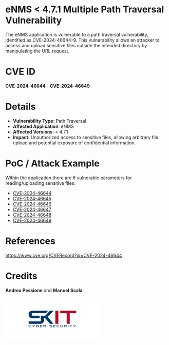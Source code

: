 # eNMS < 4.7.1 Multiple Path Traversal Vulnerability
The eNMS application is vulnerable to a path traversal vulnerability, identified as CVE-2024-46644-9. This vulnerability allows an attacker to access and upload sensitive files outside the intended directory by manipulating the URL request.

# CVE ID
**CVE-2024-46644 - CVE-2024-46649**

# Details
* **Vulnerability Type**: Path Traversal
* **Affected Application**: eNMS
* **Affected Versions**: < 4.7.1
* **Impact**: Unauthorized access to sensitive files, allowing arbitrary file upload and potential exposure of confidential information.

# PoC / Attack Example

Within the application there are 6 vulnerable parameters for reading/uploading sensitive files:
* [CVE-2024-46644](CVE-2024-46644.md)
* [CVE-2024-46645](CVE-2024-46645.md)
* [CVE-2024-46646](CVE-2024-46646.md)
* [CVE-2024-46647](CVE-2024-46647.md)
* [CVE-2024-46648](CVE-2024-46648.md)
* [CVE-2024-46649](CVE-2024-46649.md)


# References
https://www.cve.org/CVERecord?id=CVE-2024-46644
# Credits
**Andrea Pessione** and **Manuel Scala** <br></br>
<a href="https://sk-it.com/"><img src="img/skit_logo.png" width="300">
